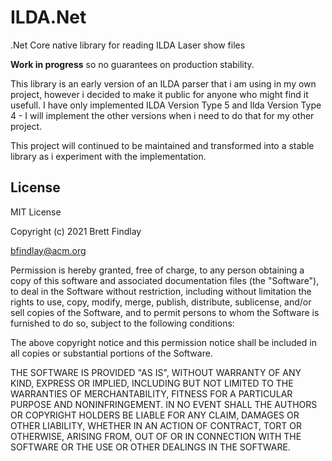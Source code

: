 # ILDA.Net


.Net Core native library for reading ILDA Laser show files

**Work in progress** so no guarantees on production stability.

This library is an early version of an ILDA parser that i am using in my own project, however i decided to make it public for anyone who might find it usefull.
I have only implemented ILDA Version Type 5 and Ilda Version Type 4 - I will implement the other versions when i need to do that for my other project.

This project will continued to be maintained and transformed into a stable library as i experiment with the implementation.


License
-------
MIT License

Copyright (c) 2021 Brett Findlay

bfindlay@acm.org

Permission is hereby granted, free of charge, to any person obtaining a copy
of this software and associated documentation files (the "Software"), to deal
in the Software without restriction, including without limitation the rights
to use, copy, modify, merge, publish, distribute, sublicense, and/or sell
copies of the Software, and to permit persons to whom the Software is
furnished to do so, subject to the following conditions:

The above copyright notice and this permission notice shall be included in all
copies or substantial portions of the Software.

THE SOFTWARE IS PROVIDED "AS IS", WITHOUT WARRANTY OF ANY KIND, EXPRESS OR
IMPLIED, INCLUDING BUT NOT LIMITED TO THE WARRANTIES OF MERCHANTABILITY,
FITNESS FOR A PARTICULAR PURPOSE AND NONINFRINGEMENT. IN NO EVENT SHALL THE
AUTHORS OR COPYRIGHT HOLDERS BE LIABLE FOR ANY CLAIM, DAMAGES OR OTHER
LIABILITY, WHETHER IN AN ACTION OF CONTRACT, TORT OR OTHERWISE, ARISING FROM,
OUT OF OR IN CONNECTION WITH THE SOFTWARE OR THE USE OR OTHER DEALINGS IN THE
SOFTWARE.
